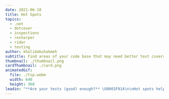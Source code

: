 ```yaml
---
date: 2021-06-18
title: Hot Spots
topics:
  - .net
  - dotcover
  - inspections
  - resharper
  - rider
  - testing
author: khalidabuhakmeh
subtitle: Find areas of your code base that may need better test coverage.
thumbnail: ./thumbnail.png
cardThumbnail: ./card.png
animatedGif:
  file: ./tip.webm
  width: 640
  height: 360
leadin: "**Are your tests (good) enough?** \U0001F914\n\nHot spots help you find complex methods that don't have (much) code coverage.\n\nBy calculating a risk metric, based on code coverage and the complexity of your code, dotCover's hot spots help you pinpoint areas that need more or better test coverage.\n\n### See Also\n- [Detect Hot Spots](https://www.jetbrains.com/help/dotcover/dotCover__Detecting_Hot_Spots.html)\n- [dotCover hotspots to prioritize unit test coverage](https://www.youtube.com/watch?v=CK_cfwZp3BI)\n"
---
```


